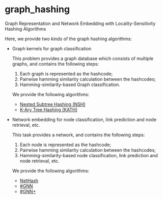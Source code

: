 # graph_hashing
Graph Representation and Network Embedding with Locality-Sensitivity Hashing Algorithms

Here, we provide two kinds of the graph hashing algorithms:

- Graph kernels for graph classification
    
    This problem provides a graph database which consists of multiple graphs, and contains the following steps:
    
    1. Each graph is represented as the hashcode;  
    2. Pairwise hamming similarity calculation between the hashcodes;  
    3. Hamming-similarity-based Graph classification.
    
    We provide the following algorithms:
    
    - [Nested Subtree Hashing (NSH)](https://github.com/drhash-cn/graph-hashing/tree/main/nested-subtree-hash-kernels)
    - [K-Ary Tree Hashing (KATH)](https://github.com/drhash-cn/graph-hashing/tree/main/kath)

- Network embedding for node classification, link prediction and node retrieval, etc.

    This task provides a network, and contains the following steps:
    
    1. Each node is represented as the hashcode;  
    2. Pairwise hamming similarity calculation between the hashcodes;  
    3. Hamming-similarity-based node classification, link prediction and node retrieval, etc.

    We provide the following algorithms:
    
    - [NetHash](https://github.com/drhash-cn/graph-hashing/tree/main/nethash)
    - [#GNN](https://github.com/drhash-cn/graph-hashing/tree/main/hash-gnn)
    - [#GNN+](https://github.com/drhash-cn/graph-hashing/tree/main/hash-gnn-plus)
